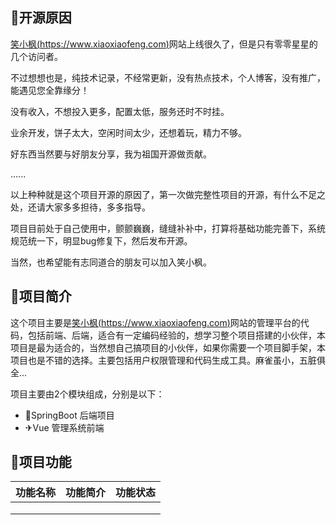 ## 🧐开源原因

[笑小枫(https://www.xiaoxiaofeng.com)](https://www.xiaoxiaofeng.com)网站上线很久了，但是只有零零星星的几个访问者。

不过想想也是，纯技术记录，不经常更新，没有热点技术，个人博客，没有推广，能遇见您全靠缘分！

没有收入，不想投入更多，配置太低，服务还时不时挂。

业余开发，饼子太大，空闲时间太少，还想着玩，精力不够。

好东西当然要与好朋友分享，我为祖国开源做贡献。

......

以上种种就是这个项目开源的原因了，第一次做完整性项目的开源，有什么不足之处，还请大家多多担待，多多指导。

项目目前处于自己使用中，颤颤巍巍，缝缝补补中，打算将基础功能完善下，系统规范统一下，明显bug修复下，然后发布开源。

当然，也希望能有志同道合的朋友可以加入笑小枫。

## 🍁项目简介

这个项目主要是[笑小枫(https://www.xiaoxiaofeng.com)](https://www.xiaoxiaofeng.com)网站的管理平台的代码，包括前端、后端，适合有一定编码经验的，想学习整个项目搭建的小伙伴，本项目是最为适合的，当然想自己搞项目的小伙伴，如果你需要一个项目脚手架，本项目也是不错的选择。主要包括用户权限管理和代码生成工具。麻雀虽小，五脏俱全...

项目主要由2个模块组成，分别是以下：

* 🚀SpringBoot 后端项目
* ✈Vue 管理系统前端

## 🎨项目功能

| 功能名称 | 功能简介 | 功能状态 |
| :------: | :------: | :------: |
|          |          |          |
|          |          |          |
|          |          |          |









  



